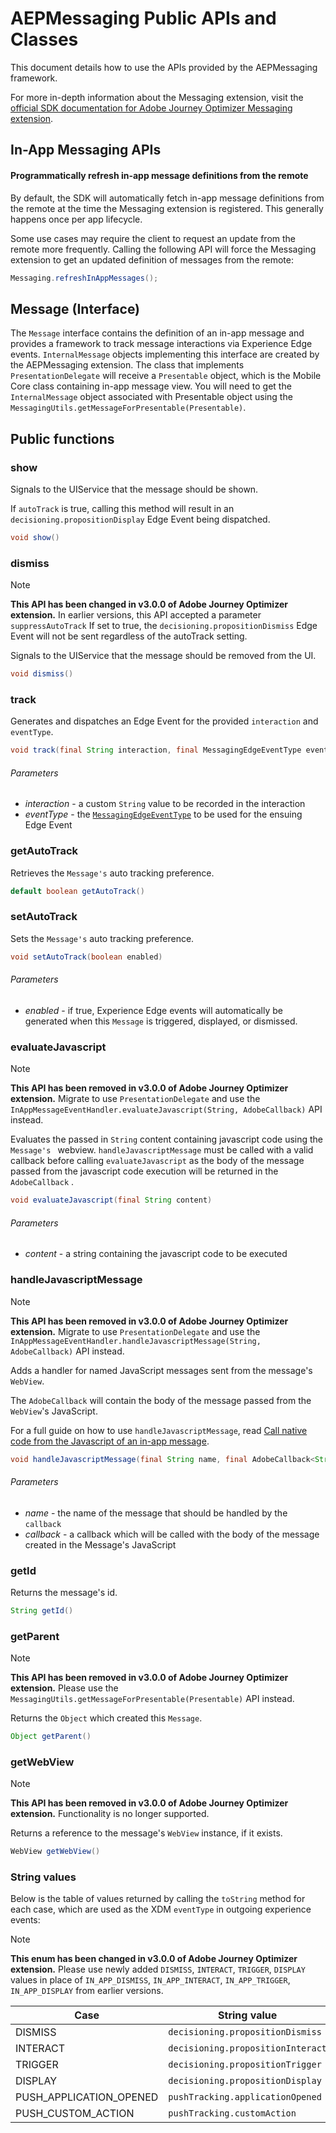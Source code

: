 # AEPMessaging Public APIs and Classes

This document details how to use the APIs provided by the AEPMessaging framework.

For more in-depth information about the Messaging extension, visit the [official SDK documentation for Adobe Journey Optimizer Messaging extension](https://developer.adobe.com/client-sdks/documentation/iam/).

## In-App Messaging APIs

#### Programmatically refresh in-app message definitions from the remote

By default, the SDK will automatically fetch in-app message definitions from the remote at the time the Messaging extension is registered. This generally happens once per app lifecycle.

Some use cases may require the client to request an update from the remote more frequently. Calling the following API will force the Messaging extension to get an updated definition of messages from the remote:

```java
Messaging.refreshInAppMessages();
```

## Message (Interface)

The `Message` interface contains the definition of an in-app message and provides a framework to track message interactions via Experience Edge events. `InternalMessage` objects implementing this interface are created by the AEPMessaging extension.
The class that implements `PresentationDelegate` will receive a `Presentable` object, which is the Mobile Core class containing in-app message view. You will need to get the `InternalMessage` object associated with Presentable object using the `MessagingUtils.getMessageForPresentable(Presentable)`.

## Public functions

### show

Signals to the UIService that the message should be shown.

If `autoTrack` is true, calling this method will result in an `decisioning.propositionDisplay` Edge Event being dispatched.

```java
void show()
```

### dismiss

> [!NOTE]
> **This API has been changed in v3.0.0 of Adobe Journey Optimizer extension.** In earlier versions, this API accepted a parameter `suppressAutoTrack` If set to true, the `decisioning.propositionDismiss` Edge Event will not be sent regardless of the autoTrack setting.

Signals to the UIService that the message should be removed from the UI.

```java
void dismiss()
```

### track

Generates and dispatches an Edge Event for the provided `interaction` and `eventType`.

```java
void track(final String interaction, final MessagingEdgeEventType eventType)
```

###### Parameters

* *interaction* - a custom `String` value to be recorded in the interaction
* *eventType* - the [`MessagingEdgeEventType`](#enum-messagingedgeeventtype) to be used for the ensuing Edge Event

### getAutoTrack

Retrieves the `Message's` auto tracking preference.

```java
default boolean getAutoTrack()
```

### setAutoTrack

Sets the `Message's` auto tracking preference.

```java
void setAutoTrack(boolean enabled)
```

###### Parameters

* *enabled* - if true, Experience Edge events will automatically be generated when this `Message` is triggered, displayed, or dismissed.

### evaluateJavascript

> [!NOTE]
> **This API has been removed in v3.0.0 of Adobe Journey Optimizer extension.** Migrate to use `PresentationDelegate` and use the `InAppMessageEventHandler.evaluateJavascript(String, AdobeCallback)` API instead. 

Evaluates the passed in `String` content containing javascript code using the `Message's ` webview. `handleJavascriptMessage` must be called with a valid callback before calling `evaluateJavascript` as the body of the message passed from the javascript code execution will be returned in the `AdobeCallback` .

```java
void evaluateJavascript(final String content)
```

###### Parameters

* *content* - a string containing the javascript code to be executed

### handleJavascriptMessage

> [!NOTE]
> **This API has been removed in v3.0.0 of Adobe Journey Optimizer extension.** Migrate to use `PresentationDelegate` and use the `InAppMessageEventHandler.handleJavascriptMessage(String, AdobeCallback)` API instead.

Adds a handler for named JavaScript messages sent from the message's `WebView`.

The  `AdobeCallback` will contain the body of the message passed from the `WebView`'s JavaScript.

For a full guide on how to use `handleJavascriptMessage`, read [Call native code from the Javascript of an in-app message](./how-to-call-native-from-javascript.md).

```java
void handleJavascriptMessage(final String name, final AdobeCallback<String> callback)
```

###### Parameters

* *name* - the name of the message that should be handled by the `callback`
* *callback* - a callback which will be called with the body of the message created in the Message's JavaScript

### getId

Returns the message's id.

```java
String getId()
```

### getParent

> [!NOTE]
> **This API has been removed in v3.0.0 of Adobe Journey Optimizer extension.** Please use the `MessagingUtils.getMessageForPresentable(Presentable)` API instead.

Returns the `Object` which created this `Message`.

```java
Object getParent()
```

### getWebView

> [!NOTE]
> **This API has been removed in v3.0.0 of Adobe Journey Optimizer extension.** Functionality is no longer supported.

Returns a reference to the message's  `WebView`  instance, if it exists.

```java
WebView getWebView()
```

### String values

Below is the table of values returned by calling the `toString` method for each case, which are used as the XDM `eventType` in outgoing experience events:

> [!NOTE]
> **This enum has been changed in v3.0.0 of Adobe Journey Optimizer extension.** Please use newly added `DISMISS`, `INTERACT`, `TRIGGER`, `DISPLAY` values in place of `IN_APP_DISMISS`, `IN_APP_INTERACT`, `IN_APP_TRIGGER`, `IN_APP_DISPLAY` from earlier versions.

| Case                    | String value                      |
| ----------------------- | --------------------------------- |
| DISMISS          | `decisioning.propositionDismiss`  |
| INTERACT         | `decisioning.propositionInteract` |
| TRIGGER          | `decisioning.propositionTrigger`  |
| DISPLAY          | `decisioning.propositionDisplay`  |
| PUSH_APPLICATION_OPENED | `pushTracking.applicationOpened`  |
| PUSH_CUSTOM_ACTION      | `pushTracking.customAction`       |